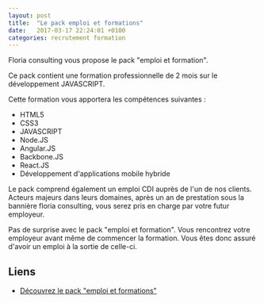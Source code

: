 ```yaml
---
layout: post
title:  "Le pack emploi et formations"
date:   2017-03-17 22:24:01 +0100
categories: recrutement formation
---
```


Floria consulting vous propose le pack "emploi et formation".

Ce pack contient une formation professionnelle de 2 mois 
sur le développement JAVASCRIPT.

Cette formation vous apportera les compétences suivantes :
- HTML5
- CSS3
- JAVASCRIPT
- Node.JS
- Angular.JS
- Backbone.JS
- React.JS
- Développement d'applications mobile hybride

Le pack comprend également un emploi CDI auprès de l'un
de nos clients. Acteurs majeurs dans leurs domaines, après
un an de prestation sous la bannière floria consulting,
vous serez pris en charge par votre futur employeur.

Pas de surprise avec le pack "emploi et formation". Vous
rencontrez votre employeur avant même de commencer la
formation. Vous êtes donc assuré d'avoir un emploi à 
la sortie de celle-ci.
 
## Liens 
- [Découvrez le pack "emploi et formations"](pack-emploi-et-formation)